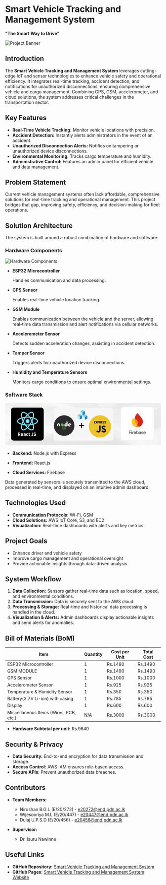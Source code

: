 # Smart Vehicle Tracking and Management System  
**"The Smart Way to Drive"**  

![Project Banner](docs/images/banner.jpg) 

## Introduction  
The **Smart Vehicle Tracking and Management System** leverages cutting-edge IoT and sensor technologies to enhance vehicle safety and operational efficiency. It integrates real-time tracking, accident detection, and notifications for unauthorized disconnections, ensuring comprehensive vehicle and cargo management. Combining GPS, GSM, accelerometer, and cloud solutions, the system addresses critical challenges in the transportation sector.  

## Key Features  
- **Real-Time Vehicle Tracking:** Monitor vehicle locations with precision.  
- **Accident Detection:** Instantly alerts administrators in the event of an accident.  
- **Unauthorized Disconnection Alerts:** Notifies on tampering or unauthorized device disconnections.  
- **Environmental Monitoring:** Tracks cargo temperature and humidity.  
- **Administrative Control:** Features an admin panel for efficient vehicle and data management.  

## Problem Statement  
Current vehicle management systems often lack affordable, comprehensive solutions for real-time tracking and operational management. This project bridges that gap, improving safety, efficiency, and decision-making for fleet operations.  

## Solution Architecture  
The system is built around a robust combination of hardware and software:  

### Hardware Components  
![Hardware Components](docs/images/hardware.jpg)  
- **ESP32 Microcontroller**  
 
  Handles communication and data processing.
  
- **GPS Sensor**  
   
  Enables real-time vehicle location tracking.

- **GSM Module**  
  
  Enables communication between the vehicle and the server, allowing real-time data transmission and alert notifications via cellular networks.

- **Accelerometer Sensor**  
 
  Detects sudden acceleration changes, assisting in accident detection.  

- **Tamper Sensor**  
  
  Triggers alerts for unauthorized device disconnections.  

- **Humidity and Temperature Sensors**  
  
  Monitors cargo conditions to ensure optimal environmental settings.  

### Software Stack  
![Software Stack](docs/images/soft.jpg) 
- **Backend:** Node.js with Express  

- **Frontend:** React.js  

- **Cloud Services:** Firebase  
  

Data generated by sensors is securely transmitted to the AWS cloud, processed in real-time, and displayed on an intuitive admin dashboard.  

## Technologies Used  
- **Communication Protocols:** Wi-Fi, GSM 
- **Cloud Solutions:** AWS IoT Core, S3, and EC2  
- **Visualization:** Real-time dashboards with alerts and key metrics  

## Project Goals  
- Enhance driver and vehicle safety  
- Improve cargo management and operational oversight  
- Provide actionable insights through data-driven analysis  

## System Workflow  
1. **Data Collection:** Sensors gather real-time data such as location, speed, and environmental conditions.  
2. **Data Transmission:** Data is securely sent to the AWS cloud.  
3. **Processing & Storage:** Real-time and historical data processing is handled in the cloud.  
4. **Visualization & Alerts:** Admin dashboards display actionable insights and send alerts for anomalies.  

## Bill of Materials (BoM)

| Item                        | Quantity | Cost per Unit | Total Cost |
|-----------------------------|----------|---------------|------------|
| ESP32 Microcontroller       | 1        | Rs.1490      | Rs.1490     |
| GSM MODULE                  | 1        | Rs.1490       | Rs.1490    |
| GPS Sensor                  | 1        | Rs.1000       | Rs.1000    |
| Accelerometer Sensor        | 1        | Rs.925       | Rs.925    |
| Temperature & Humidity Sensor | 1        | Rs.350       | Rs.350     |
| Battery(3.7V Li-ion) with casing         | 1        | Rs.785       | Rs.785     |
| Display                       | 1        | Rs.600       | Rs.600     |
| Miscellaneous Items (Wires, PCB, etc.) | N/A      | Rs.3000           | Rs.3000         |

- **Hardware Subtotal per unit:** Rs.9640

## Security & Privacy  
- **Data Security:** End-to-end encryption for data transmission and storage.  
- **Access Control:** AWS IAM ensures role-based access.  
- **Secure APIs:** Prevent unauthorized data breaches.  

## Contributors  
- **Team Members:**  
  - Niroshan B.G.L (E/20/272) - [e20272@end.pdn.ac.lk](mailto:e20272@end.pdn.ac.lk)  
  - Wijesooriya M.L (E/20/447) - [e20447@end.pdn.ac.lk](mailto:e20447@end.pdn.ac.lk)  
  - Dulaj U.P.S.D (E/20/456) - [e20456@end.pdn.ac.lk](mailto:e20456@end.pdn.ac.lk)  

- **Supervisor:**  
  - Dr. Isuru Nawinne  

## Useful Links  
- **GitHub Repository:** [Smart Vehicle Tracking and Management System](https://github.com/cepdnaclk/e20-3yp-Smart-Vehicle-Tracking-and-Management-System)  
- **GitHub Pages:** [Smart Vehicle Tracking and Management System Website](https://cepdnaclk.github.io/e20-3yp-Smart-Vehicle-Tracking-and-Management-System/)  
